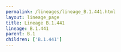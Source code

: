 ```yaml
---
permalink: /lineages/lineage_B.1.441.html
layout: lineage_page
title: Lineage B.1.441
lineage: B.1.441
parent: B.1
children: ['B.1.441']
---
```

